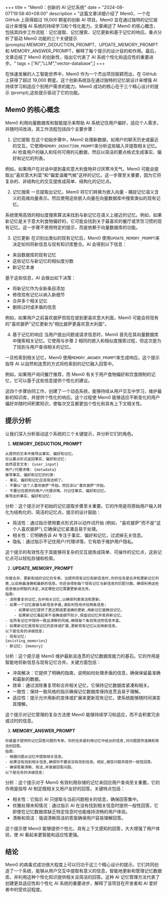 +++
title = "Mem0：创新的 AI 记忆系统"
date = "2024-08-07T19:58:40+08:00"
description = "这篇文章详细介绍了 Mem0，一个在 GitHub 上获得超过 19,000 颗星的创新 AI 项目。Mem0 旨在通过独特的记忆层设计来增强 AI 系统的持续学习和个性化能力。文章阐述了 Mem0 的核心概念，包括其四步工作流程：记忆提取、记忆搜索、记忆更新和基于记忆的响应。重点分析了驱动 Mem0 功能的三个关键提示 (prompts):MEMORY_DEDUCTION_PROMPT、UPDATE_MEMORY_PROMPT 和 MEMORY_ANSWER_PROMPT，解释了每个提示的设计目的和作用。最后，文章总结了 Mem0 的创新性，指出它代表了 AI 系统个性化和适应性的重要进步。"
tags = ["AI","LLM","vector-database",]
+++

在快速发展的人工智能世界中，Mem0 作为一个杰出项目脱颖而出，在 GitHub 上获得了超过 19,000 颗星。这个创新系统旨在通过独特的记忆层设计来增强 AI 持续学习和适应个别用户需求的能力。Mem0 成功的核心在于三个精心设计的提示 (prompt),这些提示驱动了它的功能。

## Mem0 的核心概念

Mem0 利用向量数据库和智能提示来帮助 AI 系统记住用户偏好，适应个人需求，并随时间改进。其工作流程包括四个主要步骤：

1. 记忆提取
在这个初始步骤中，Mem0 处理新数据，如用户的聊天历史或最近的交互。它使用`MEMORY_DEDUCTION_PROMPT`来分析这些输入并提取相关记忆。AI 检查用户的输入和任何可用的元数据，然后以简洁的要点格式生成事实、偏好和记忆的列表。

例如，如果用户在对话中提到喜欢意大利食物并讨厌寒冷天气，Mem0 可能会提取出"喜欢意大利菜"和"偏爱温暖气候"这样的记忆。这一步骤至关重要，因为它将复杂的、非结构化的交互提炼成简单、结构化的记忆点。

2. 记忆搜索
一旦提取出记忆，Mem0 将它们转换为嵌入向量 - 捕捉记忆语义含义的高维向量表示。然后使用这些嵌入向量在向量数据库中搜索类似的现有记忆。

系统使用高效的相似度搜索算法来找到与新记忆在语义上接近的记忆。例如，如果新记忆是关于意大利食物偏好的，它可能会找到关于最喜欢的餐厅或烹饪习惯的现有记忆。这一步骤不使用特定的提示，而是依赖于向量数据库的功能。

3. 记忆更新
在识别出类似的现有记忆后，Mem0 使用`UPDATE_MEMORY_PROMPT`来决定如何将新信息与现有知识库整合。AI 会得到以下信息：

* 来自数据库的现有记忆
* 这些记忆与新记忆的相似度分数
* 新记忆本身

基于这些信息，AI 会做出如下决策：

* 将新记忆作为全新条目添加
* 修改现有记忆以纳入新细节
* 合并多个相关记忆
* 删除过时或矛盾的信息

例如，如果用户之前喜欢披萨但现在提到更喜欢意大利面，Mem0 可能会将现有的"喜欢披萨"记忆更新为"相比披萨更喜欢意大利面"。

4. 基于记忆的响应
当用户提出问题或请求信息时，Mem0 首先在其向量数据库中搜索相关记忆。它使用与步骤 2 相同的嵌入和相似度搜索过程，但这次是为了找到与用户查询相关的记忆。

一旦检索到相关记忆，Mem0 使用`MEMORY_ANSWER_PROMPT`来生成响应。这个提示指导 AI 以自然和连贯的方式将检索到的记忆融入回答中。

例如，如果用户询问餐厅推荐，而 Mem0 有关于用户食物偏好和饮食限制的记忆，它可以基于这些信息提供个性化的建议。

这四个步骤协同工作，创建了一个动态系统，能够持续从用户交互中学习，维护最新的知识库，并提供个性化的响应。这个过程使 Mem0 能够适应不断变化的用户偏好并随时间积累知识，使每次交互都更加个性化和具有上下文相关性。

## 提示分析

让我们深入分析驱动这个系统的三个关键提示，并分析它们的角色。

1. **MEMORY_DEDUCTION_PROMPT**

```plaintext
从提供的文本中推导出事实、偏好和记忆。
仅以要点形式返回事实、偏好和记忆:
自然语言文本: {user_input}
用户/代理详情: {metadata}
推导事实、偏好和记忆的约束:
- 事实、偏好和记忆应该简洁明了。
- 不要以"这个人喜欢披萨"开始。而应该以"喜欢披萨"开始。
- 不要记住提供的用户/代理详情。只记住事实、偏好和记忆。
推导出的事实、偏好和记忆:
```

分析：这个提示对于初始的记忆提取步骤至关重要。它的作用是将原始用户输入转化为结构化的、简洁的记忆点。提示的设计鼓励：

* 简洁性：通过指示使用要点形式并以动作词开始 (例如，"喜欢披萨"而不是"这个人喜欢披萨"),它确保记忆紧凑且易于处理。
* 相关性：它明确告诉 AI 专注于事实、偏好和记忆，过滤掉无关信息。
* 隐私：通过指示不记住用户/代理详情，它有助于维护用户隐私。

这个提示的有效性在于其能够将复杂的交互提炼成简单、可操作的记忆点，这些记忆点可以轻松存储和检索。

2. **UPDATE_MEMORY_PROMPT**

```plaintext
你是合并、更新和组织记忆的专家。当提供现有记忆和新信息时,你的任务是合并和更新记忆列表,以反映最准确和最新的信息。你还会得到每个现有记忆与新信息的匹配分数。确保利用这些信息做出明智的决定,决定哪些记忆需要更新或合并。
指南:
- 消除重复的记忆,合并相关记忆,以确保列表简洁和更新。
- 如果一个记忆直接与新信息矛盾,请批判性地评估两条信息:
    - 如果新记忆提供了更近期或更准确的更新,用新记忆替换旧记忆。
    - 如果新记忆看起来不准确或细节较少,保留旧记忆并丢弃新记忆。
- 在所有记忆中保持一致且清晰的风格,确保每个条目简洁而信息丰富。
- 如果新记忆是现有记忆的变体或扩展,更新现有记忆以反映新信息。
以下是任务的详细信息:
- 现有记忆:
{existing_memories}
- 新记忆: {memory}
```

分析：这个提示是 Mem0 维护最新且连贯的记忆数据库能力的基石。它的作用是智能地将新信息与现有记忆合并。关键方面包括：

* 冲突解决：它提供了明确的指南，说明如何处理矛盾的信息，确保保留最准确和最新的数据。
* 效率：通过消除重复项和合并相关记忆，它保持记忆数据库紧凑和相关。
* 一致性：保持一致风格的指示确保记忆数据库保持连贯且易于理解。
* 适应性：提示允许用新的变体或扩展来更新现有记忆，使系统能够随时间演变其理解。

这个提示对记忆管理的复杂方法使 Mem0 能够持续学习和适应，而不会积累冗余或过时的信息。

3. **MEMORY_ANSWER_PROMPT**

```plaintext
你是基于提供的记忆回答问题的专家。你的任务是利用记忆中给出的信息,对问题提供准确和简洁的回答。
指南:
- 根据问题从记忆中提取相关信息。
- 如果没有找到相关信息,确保你不要说没有找到信息。相反,接受问题并提供一般性回答。
- 确保答案清晰、简洁,并直接回答问题。
以下是任务的详细信息:
```

分析：这个提示对于 Mem0 有效利用存储的记忆来回应用户查询至关重要。它的作用是指导 AI 制定既相关又用户友好的回答。关键特点包括：

* 相关性：它指示 AI 只提取与当前问题相关的信息，确保回答集中。
* 优雅处理未知情况：通过指示 AI 在没有找到相关信息时提供一般性回答，它即使在记忆数据库缺乏特定信息时也能维持流畅的用户体验。
* 清晰和简洁：强调清晰简洁的答案确保用户容易理解回答。

这个提示使 Mem0 能够提供个性化、具有上下文感知的回答，大大增强了用户体验，使 AI 看起来更智能和适应性更强。

## 结论

Mem0 的病毒式成功很大程度上可以归功于这三个精心设计的提示。它们共同创造了一个系统，能够从用户交互中提取有意义的信息，智能地更新和管理记忆数据库，并利用这种个性化知识提供相关且简洁的回答。这种 AI 记忆管理方法代表了创建更具适应性和个性化 AI 系统的重要进步，解释了该项目在开发者和 AI 爱好者中的受欢迎程度。

